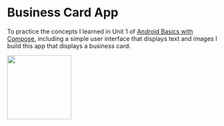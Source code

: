 # Business Card App

To practice the concepts I learned in Unit 1 of [Android Basics with Compose](https://developer.android.com/courses/android-basics-compose/course), including 
a simple user interface that displays text and images I build this app that displays a business card.


<img src="https://github-production-user-asset-6210df.s3.amazonaws.com/56238822/294710326-7b440a1e-7ac8-4ee1-bb00-990bf6c0ad08.png?X-Amz-Algorithm=AWS4-HMAC-SHA256&X-Amz-Credential=AKIAVCODYLSA53PQK4ZA%2F20240106%2Fus-east-1%2Fs3%2Faws4_request&X-Amz-Date=20240106T185020Z&X-Amz-Expires=300&X-Amz-Signature=7284474d618bae52ca563f064b9552632533fb485eb9202daba10a6cde0af1e3&X-Amz-SignedHeaders=host&actor_id=56238822&key_id=0&repo_id=614338335" width="150">

